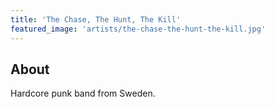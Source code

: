 ```yaml
---
title: 'The Chase, The Hunt, The Kill'
featured_image: 'artists/the-chase-the-hunt-the-kill.jpg'
---
```


## About

Hardcore punk band from Sweden.
